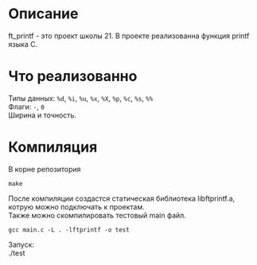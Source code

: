 # Описание
ft_printf - это проект школы 21.
В проекте реализованна функция printf языка C.

# Что реализованно
Типы данных: `%d`, `%i`, `%u`, `%x`, `%X`, `%p`, `%c`, `%s`, `%%`<br/>
Флаги: `-`, `0` <br/>
Ширина и точность.

# Компиляция
В корне репозитория
```
make
```
После компиляции создастся статическая библиотека libftprintf.a, котрую можно подключать к проектам. <br/>
Также можно скомпилировать тестовый main файл. <br/>
```
gcc main.c -L . -lftprintf -o test
```
Запуск:<br/>
./test
